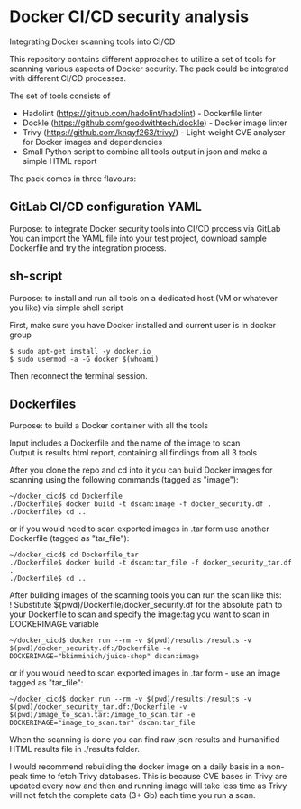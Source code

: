 # Docker CI/CD security analysis
Integrating Docker scanning tools into CI/CD

This repository contains different approaches to utilize a set of tools for scanning various aspects of Docker security.
The pack could be integrated with different CI/CD processes.  

The set of tools consists of 
* Hadolint (https://github.com/hadolint/hadolint) - Dockerfile linter
* Dockle (https://github.com/goodwithtech/dockle) - Docker image linter
* Trivy (https://github.com/knqyf263/trivy/) - Light-weight CVE analyser for Docker images and dependencies
* Small Python script to combine all tools output in json and make a simple HTML report

The pack comes in three flavours:  
## GitLab CI/CD configuration YAML  
Purpose: to integrate Docker security tools into CI/CD process via GitLab  
You can import the YAML file into your test project, download sample Dockerfile and try the integration process.

## sh-script  
Purpose: to install and run all tools on a dedicated host (VM or whatever you like) via simple shell script  

First, make sure you have Docker installed and current user is in docker group
```
$ sudo apt-get install -y docker.io
$ sudo usermod -a -G docker $(whoami)
```
Then reconnect the terminal session.

## Dockerfiles  
Purpose: to build a Docker container with all the tools

Input includes a Dockerfile and the name of the image to scan  
Output is results.html report, containing all findings from all 3 tools

After you clone the repo and cd into it you can build Docker images for scanning using the following commands (tagged as "image"):
```
~/docker_cicd$ cd Dockerfile
./Dockerfile$ docker build -t dscan:image -f docker_security.df .
./Dockerfile$ cd ..
```
or if you would need to scan exported images in .tar form use another Dockerfile (tagged as "tar_file"):
```
~/docker_cicd$ cd Dockerfile_tar
./Dockerfile$ docker build -t dscan:tar_file -f docker_security_tar.df .
./Dockerfile$ cd ..
```

After building images of the scanning tools you can run the scan like this:  
! Substitute $(pwd)/Dockerfile/docker_security.df for the absolute path to your Dockerfile to scan and specify the image:tag you want to scan in DOCKERIMAGE variable
```
~/docker_cicd$ docker run --rm -v $(pwd)/results:/results -v $(pwd)/docker_security.df:/Dockerfile -e DOCKERIMAGE="bkimminich/juice-shop" dscan:image
```
or if you would need to scan exported images in .tar form - use an image tagged as "tar_file":
```
~/docker_cicd$ docker run --rm -v $(pwd)/results:/results -v $(pwd)/docker_security_tar.df:/Dockerfile -v $(pwd)/image_to_scan.tar:/image_to_scan.tar -e DOCKERIMAGE="image_to_scan.tar" dscan:tar_file
```

When the scanning is done you can find raw json results and humanified HTML results file in ./results folder.  

I would recommend rebuilding the docker image on a daily basis in a non-peak time to fetch Trivy databases. This is because CVE bases in Trivy are updated every now and then and running image will take less time as Trivy will not fetch the complete data (3+ Gb) each time you run a scan.
